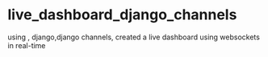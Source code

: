 # live_dashboard_django_channels
using , django,django channels,
created a live dashboard using websockets in real-time 
